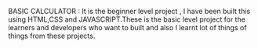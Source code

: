 BASIC CALCULATOR :
It is the beginner level project  , I have been built this using HTML,CSS and JAVASCRIPT.These is the basic level project for the learners and developers who want to built and also I learnt lot of things of things from these projects.
